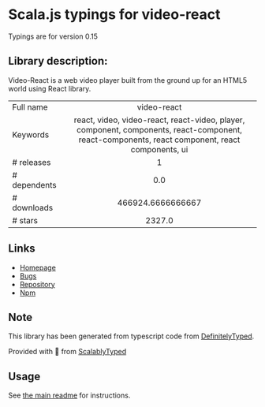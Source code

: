 
# Scala.js typings for video-react

Typings are for version 0.15

## Library description:
Video-React is a web video player built from the ground up for an HTML5 world using React library.

|                    |                 |
| ------------------ | :-------------: |
| Full name          | video-react |
| Keywords           | react, video, video-react, react-video, player, component, components, react-component, react-components, react component, react components, ui |
| # releases         | 1 |
| # dependents       | 0.0 |
| # downloads        | 466924.6666666667 |
| # stars            | 2327.0 |

## Links
- [Homepage](https://github.com/video-react/video-react#readme)
- [Bugs](https://github.com/video-react/video-react/issues)
- [Repository](https://github.com/video-react/video-react)
- [Npm](https://www.npmjs.com/package/video-react)
    


## Note
This library has been generated from typescript code from [DefinitelyTyped](https://definitelytyped.org).

Provided with :purple_heart: from [ScalablyTyped](https://github.com/oyvindberg/ScalablyTyped)

## Usage
See [the main readme](../../readme.md) for instructions.


